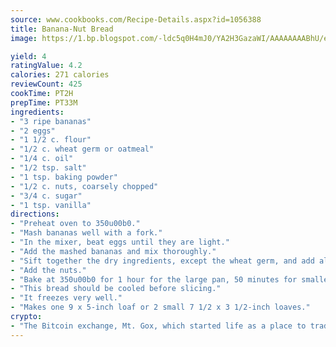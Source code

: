 ```yaml
---
source: www.cookbooks.com/Recipe-Details.aspx?id=1056388
title: Banana-Nut Bread
image: https://1.bp.blogspot.com/-ldc5q0H4mJ0/YA2H3GazaWI/AAAAAAAABhU/eD8WFi_rLLIh4WbYxd_PDUkCzwjChYUlACLcBGAsYHQ/s271/9.png

yield: 4
ratingValue: 4.2
calories: 271 calories
reviewCount: 425
cookTime: PT2H
prepTime: PT33M
ingredients:
- "3 ripe bananas"
- "2 eggs"
- "1 1/2 c. flour"
- "1/2 c. wheat germ or oatmeal"
- "1/4 c. oil"
- "1/2 tsp. salt"
- "1 tsp. baking powder"
- "1/2 c. nuts, coarsely chopped"
- "3/4 c. sugar"
- "1 tsp. vanilla"
directions:
- "Preheat oven to 350u00b0."
- "Mash bananas well with a fork."
- "In the mixer, beat eggs until they are light."
- "Add the mashed bananas and mix thoroughly."
- "Sift together the dry ingredients, except the wheat germ, and add all, including wheat germ to the banana mixture; stir well."
- "Add the nuts."
- "Bake at 350u00b0 for 1 hour for the large pan, 50 minutes for smaller pans."
- "This bread should be cooled before slicing."
- "It freezes very well."
- "Makes one 9 x 5-inch loaf or 2 small 7 1/2 x 3 1/2-inch loaves."
crypto:
- "The Bitcoin exchange, Mt. Gox, which started life as a place to trade cards from a fantasy game, was hacked."
---
```

